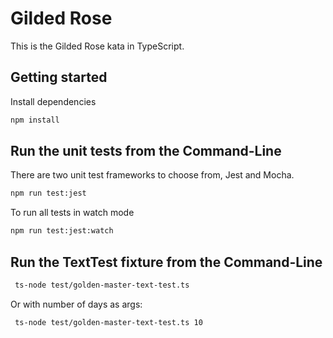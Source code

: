 # Gilded Rose

This is the Gilded Rose kata in TypeScript.

## Getting started

Install dependencies

```sh
npm install
```

## Run the unit tests from the Command-Line

There are two unit test frameworks to choose from, Jest and Mocha.

```sh
npm run test:jest
```

To run all tests in watch mode

```sh
npm run test:jest:watch
```

## Run the TextTest fixture from the Command-Line

```sh
 ts-node test/golden-master-text-test.ts
```

Or with number of days as args:

```sh
 ts-node test/golden-master-text-test.ts 10
```
